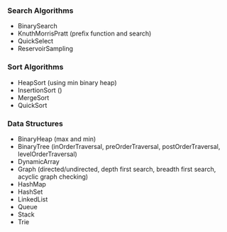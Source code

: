 ### Search Algorithms
- BinarySearch
- KnuthMorrisPratt (prefix function and search)
- QuickSelect 
- ReservoirSampling

### Sort Algorithms
- HeapSort (using min binary heap)
- InsertionSort ()
- MergeSort
- QuickSort

### Data Structures
- BinaryHeap (max and min)
- BinaryTree (inOrderTraversal, preOrderTraversal, postOrderTraversal, levelOrderTraversal)
- DynamicArray
- Graph (directed/undirected, depth first search, breadth first search, acyclic graph checking)
- HashMap
- HashSet
- LinkedList
- Queue
- Stack
- Trie